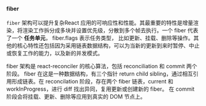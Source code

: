 #### fiber

`fiber` 架构可以提升复杂React 应用的可响应性和性能。其最重要的特性是增量渲染，将渲染工作拆分成多块并设置优先级，分散到多个帧去执行。一个 fiber 代表了一个 **任务单元**， fiber.flags 表示任务类型， 比如更新、挂载、删除等操作。其他的核心特性还包括因为采用链表数据结构，可以为当新的更新到来时暂停、中止或恢复工作的能力，以及新的并发模式。

fiber 架构是 react-reconciler 的核心算法，包括 reconciliation 和 commit 两个阶段。 fiber 在这是一种数据结构，有三个指针 return child sibling，通过相互引用形成链表。在 reconcilation 阶段，存在两个 fiber 链表，current 和 workInProgress，进行 diff 找出异同，复用更新或创建新的 fiber。 在 commit 阶段会将挂载、更新、删除等应用到真实的 DOM 节点上。

